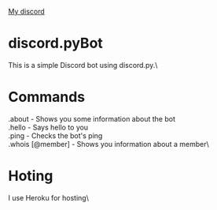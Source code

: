 [My discord](http://discord.gg/m33xSJX "http://discord.gg/m33xSJX")
# discord.pyBot
This is a simple Discord bot using discord.py.\
# Commands
.about - Shows you some information about the bot\
.hello - Says hello to you\
.ping - Checks the bot's ping\
.whois [@member] - Shows you information about a member\
# Hoting
I use Heroku for hosting\
